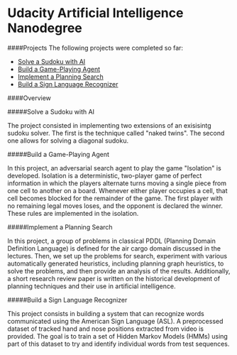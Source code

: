 # Udacity Artificial Intelligence Nanodegree

####Projects
The following projects were completed so far:

- [Solve a Sudoku with AI](https://github.com/mtroiani/artificial-intelligence-nanodegree/tree/master/AIND-Sudoku-master)
- [Build a Game-Playing Agent](https://github.com/mtroiani/artificial-intelligence-nanodegree/tree/master/AIND-Isolation-master)
- [Implement a Planning Search](https://github.com/mtroiani/artificial-intelligence-nanodegree/tree/master/AIND-Planning-master)
- [Build a Sign Language Recognizer](https://github.com/mtroiani/artificial-intelligence-nanodegree/tree/master/AIND-Recognizer-master)

####Overview

#####Solve a Sudoku with AI

The project consisted in implementing two extensions of an exisisintg sudoku solver. The first is the technique called "naked twins". The second one allows for solving a diagonal sudoku.

#####Build a Game-Playing Agent

In this project, an adversarial search agent to play the game "Isolation" is developed. Isolation is a deterministic, two-player game of perfect information in which the players alternate turns moving a single piece from one cell to another on a board. Whenever either player occupies a cell, that cell becomes blocked for the remainder of the game. The first player with no remaining legal moves loses, and the opponent is declared the winner. These rules are implemented in the isolation.

#####Implement a Planning Search

In this project, a group of problems in classical PDDL (Planning Domain Definition Language) is defined for the air cargo domain discussed in the lectures. Then, we set up the problems for search, experiment with various automatically generated heuristics, including planning graph heuristics, to solve the problems, and then provide an analysis of the results. Additionally, a short research review paper is written on the historical development of planning techniques and their use in artificial intelligence.

#####Build a Sign Language Recognizer

This project consists in building a system that can recognize words communicated using the American Sign Language (ASL).  A preprocessed dataset of tracked hand and nose positions extracted from video is provided. The goal is to train a set of Hidden Markov Models (HMMs) using part of this dataset to try and identify individual words from test sequences.

